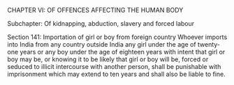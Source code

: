 CHAPTER VI: OF OFFENCES AFFECTING THE HUMAN BODY

Subchapter: Of kidnapping, abduction, slavery and forced labour

Section 141: Importation of girl or boy from foreign country
Whoever imports into India from any country outside India any girl under the age of twenty-one years or any boy under the age of eighteen years with intent that girl or boy may be, or knowing it to be likely that girl or boy will be, forced or seduced to illicit intercourse with another person, shall be punishable with imprisonment which may extend to ten years and shall also be liable to fine.

